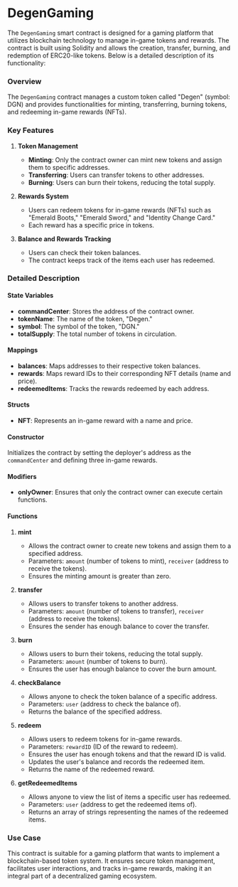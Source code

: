 # DegenGaming
The `DegenGaming` smart contract is designed for a gaming platform that utilizes blockchain technology to manage in-game tokens and rewards. The contract is built using Solidity and allows the creation, transfer, burning, and redemption of ERC20-like tokens. Below is a detailed description of its functionality:

### Overview

The `DegenGaming` contract manages a custom token called "Degen" (symbol: DGN) and provides functionalities for minting, transferring, burning tokens, and redeeming in-game rewards (NFTs).

### Key Features

1. **Token Management**
   - **Minting**: Only the contract owner can mint new tokens and assign them to specific addresses.
   - **Transferring**: Users can transfer tokens to other addresses.
   - **Burning**: Users can burn their tokens, reducing the total supply.

2. **Rewards System**
   - Users can redeem tokens for in-game rewards (NFTs) such as "Emerald Boots," "Emerald Sword," and "Identity Change Card."
   - Each reward has a specific price in tokens.

3. **Balance and Rewards Tracking**
   - Users can check their token balances.
   - The contract keeps track of the items each user has redeemed.

### Detailed Description

#### State Variables

- **commandCenter**: Stores the address of the contract owner.
- **tokenName**: The name of the token, "Degen."
- **symbol**: The symbol of the token, "DGN."
- **totalSupply**: The total number of tokens in circulation.

#### Mappings

- **balances**: Maps addresses to their respective token balances.
- **rewards**: Maps reward IDs to their corresponding NFT details (name and price).
- **redeemedItems**: Tracks the rewards redeemed by each address.

#### Structs

- **NFT**: Represents an in-game reward with a name and price.

#### Constructor

Initializes the contract by setting the deployer's address as the `commandCenter` and defining three in-game rewards.

#### Modifiers

- **onlyOwner**: Ensures that only the contract owner can execute certain functions.

#### Functions

1. **mint**
   - Allows the contract owner to create new tokens and assign them to a specified address.
   - Parameters: `amount` (number of tokens to mint), `receiver` (address to receive the tokens).
   - Ensures the minting amount is greater than zero.

2. **transfer**
   - Allows users to transfer tokens to another address.
   - Parameters: `amount` (number of tokens to transfer), `receiver` (address to receive the tokens).
   - Ensures the sender has enough balance to cover the transfer.

3. **burn**
   - Allows users to burn their tokens, reducing the total supply.
   - Parameters: `amount` (number of tokens to burn).
   - Ensures the user has enough balance to cover the burn amount.

4. **checkBalance**
   - Allows anyone to check the token balance of a specific address.
   - Parameters: `user` (address to check the balance of).
   - Returns the balance of the specified address.

5. **redeem**
   - Allows users to redeem tokens for in-game rewards.
   - Parameters: `rewardID` (ID of the reward to redeem).
   - Ensures the user has enough tokens and that the reward ID is valid.
   - Updates the user's balance and records the redeemed item.
   - Returns the name of the redeemed reward.

6. **getRedeemedItems**
   - Allows anyone to view the list of items a specific user has redeemed.
   - Parameters: `user` (address to get the redeemed items of).
   - Returns an array of strings representing the names of the redeemed items.

### Use Case

This contract is suitable for a gaming platform that wants to implement a blockchain-based token system. It ensures secure token management, facilitates user interactions, and tracks in-game rewards, making it an integral part of a decentralized gaming ecosystem.
